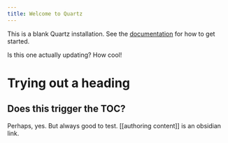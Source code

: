 ```yaml
---
title: Welcome to Quartz
---
```


This is a blank Quartz installation.
See the [documentation](https://quartz.jzhao.xyz) for how to get started.

Is this one actually updating? How cool!

# Trying out a heading

## Does this trigger the TOC?

Perhaps, yes. But always good to test. [[authoring content]] is an obsidian link.